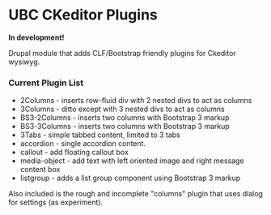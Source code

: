 # UBC CKeditor Plugins 

**In development!**

Drupal module that adds CLF/Bootstrap friendly plugins for Ckeditor wysiwyg.

### Current Plugin List

* 2Columns - inserts row-fluid div with 2 nested divs to act as columns
* 3Columns - ditto except with 3 nested divs to act as columns
* BS3-2Columns - inserts two columns with Bootstrap 3 markup
* BS3-3Columns - inserts two columns with Bootstrap 3 markup
* 3Tabs - simple tabbed content, limited to 3 tabs
* accordion - single accordion content.
* callout - add floating callout box
* media-object - add text with left oriented image and right message content box
* listgroup - adds a list group component using Bootstrap 3 markup


Also included is the rough and incomplete "columns" plugin that uses dialog for settings (as experiment).
